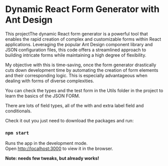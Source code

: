 # Dynamic React Form Generator with Ant Design

This projectThe dynamic React form generator is a powerful tool that enables the rapid creation of complex and customizable forms within React applications. Leveraging the popular Ant Design component library and JSON configuration files, this code offers a streamlined approach to building intricate forms while maintaining a high degree of flexibility.

My objective with this is time-saving, once the form generator drastically cuts down development time by automating the creation of form elements and their corresponding logic. This is especially advantageous when dealing with forms of diverse complexities.


You can check the types and the test form in the Utils folder in the project to learn the basics of the JSON FORM.

There are lots of field types, all of the with and extra label field and conditionals.





Check it out you just need to download the packages and run:

### `npm start`

Runs the app in the development mode.\
Open [http://localhost:3000](http://localhost:3000) to view it in the browser.







**Note: needs few tweaks, but already works!**
